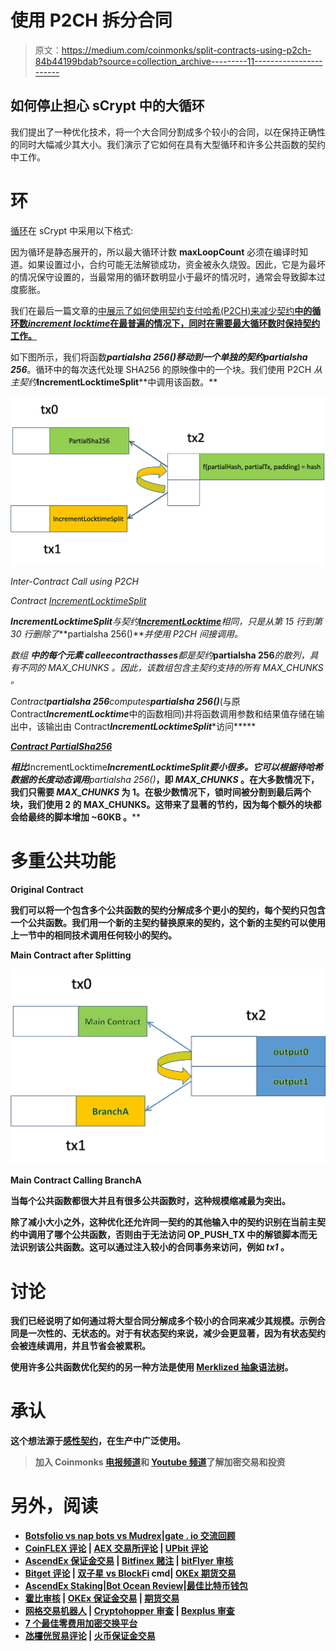 # 使用 P2CH 拆分合同

> 原文：<https://medium.com/coinmonks/split-contracts-using-p2ch-84b44199bdab?source=collection_archive---------11----------------------->

## 如何停止担心 sCrypt 中的大循环

我们提出了一种优化技术，将一个大合同分割成多个较小的合同，以在保持正确性的同时大幅减少其大小。我们演示了它如何在具有大型循环和许多公共函数的契约中工作。

# 环

[循环](https://scryptdoc.readthedocs.io/en/latest/loop.html)在 sCrypt 中采用以下格式:

因为循环是静态展开的，所以最大循环计数 **maxLoopCount** 必须在编译时知道。如果设置过小，合约可能无法解锁成功，资金被永久烧毁。因此，它是为最坏的情况保守设置的，当最常用的循环数明显小于最坏的情况时，通常会导致脚本过度膨胀。

我们在最后一篇文章的[中展示了如何使用契约支付哈希(P2CH)来减少契约**中的循环数*increment locktime*在最普遍的情况下，同时在需要最大循环数时保持契约工作。**](/coinmonks/the-partial-preimage-technique-b60498c47ba)

如下图所示，我们将函数***partialsha 256()***移动到一个单独的契约***partialsha 256***。循环中的每次迭代处理 SHA256 的原映像中的一个块。我们使用 P2CH *从主契约***IncrementLocktimeSplit****中调用该函数。**

*![](img/0945162c28887bdc423b6a8cf777d90b.png)*

*Inter-Contract Call using P2CH*

*Contract [*IncrementLocktimeSplit*](https://github.com/sCrypt-Inc/boilerplate/blob/master/contracts/incrementLocktimeSplit.scrypt)*

****IncrementLocktimeSplit***与契约[***IncrementLocktime***](https://github.com/sCrypt-Inc/boilerplate/blob/master/contracts/incrementLocktime.scrypt)相同，只是从第 15 行到第 30 行删除了***partialsha 256()***并使用 P2CH 间接调用。*

*数组 ***中的每个元素 calleecontracthasses***都是契约***partialsha 256***的散列，具有不同的 *MAX_CHUNKS* 。因此，该数组包含主契约支持的所有 *MAX_CHUNKS* 。*

*Contract****partialsha 256****computes****partialsha 256()***(与原 Contract***IncrementLocktime***中的函数相同)并将函数调用参数和结果值存储在输出中，该输出由 Contract***IncrementLocktimeSplit****访问*****

***[Contract *PartialSha256*](https://github.com/sCrypt-Inc/boilerplate/blob/master/contracts/partialSha256.scrypt)***

***相比***IncrementLocktime*******IncrementLocktimeSplit***要小很多。它可以根据待哈希数据的长度动态调用***partialsha 256()***，即 *MAX_CHUNKS* 。在大多数情况下，我们只需要 *MAX_CHUNKS* 为 1。在极少数情况下，锁时间被分割到最后两个块，我们使用 2 的 MAX_CHUNKS。这带来了显著的节约，因为每个额外的块都会给最终的脚本增加 **~60KB** 。****

# **多重公共功能**

**Original Contract**

**我们可以将一个包含多个公共函数的契约分解成多个更小的契约，每个契约只包含一个公共函数。我们用一个新的主契约替换原来的契约，这个新的主契约可以使用上一节中的相同技术调用任何较小的契约。**

**Main Contract after Splitting**

**![](img/ba48d6ac91e729b50dba0f516a6c5928.png)**

**Main Contract Calling BranchA**

**当每个公共函数都很大并且有很多公共函数时，这种规模缩减最为突出。**

**除了减小大小之外，这种优化还允许同一契约的其他输入中的契约识别在当前主契约中调用了哪个公共函数，否则由于无法访问 OP_PUSH_TX 中的解锁脚本而无法识别该公共函数。这可以通过注入较小的合同事务来访问，例如 *tx1* 。**

# **讨论**

**我们已经说明了如何通过将大型合同分解成多个较小的合同来减少其规模。示例合同是一次性的、无状态的。对于有状态契约来说，减少会更显著，因为有状态契约会被连续调用，并且节省会被累积。**

**使用许多公共函数优化契约的另一种方法是使用 [Merklized 抽象语法树](https://xiaohuiliu.medium.com/merkelized-abstract-syntax-tree-6a49b2008435)。**

# **承认**

**这个想法源于[感性契约](https://sensiblecontract.org/)，在生产中广泛使用。**

> **加入 Coinmonks [电报频道](https://t.me/coincodecap)和 [Youtube 频道](https://www.youtube.com/c/coinmonks/videos)了解加密交易和投资**

# **另外，阅读**

*   **[Botsfolio vs nap bots vs Mudrex](/coinmonks/botsfolio-vs-napbots-vs-mudrex-c81344970c02)|[gate . io 交流回顾](/coinmonks/gate-io-exchange-review-61bf87b7078f)**
*   **[CoinFLEX 评论](https://coincodecap.com/coinflex-review) | [AEX 交易所评论](https://coincodecap.com/aex-exchange-review) | [UPbit 评论](https://coincodecap.com/upbit-review)**
*   **[AscendEx 保证金交易](https://coincodecap.com/ascendex-margin-trading) | [Bitfinex 赌注](https://coincodecap.com/bitfinex-staking) | [bitFlyer 审核](https://coincodecap.com/bitflyer-review)**
*   **[Bitget 评论](https://coincodecap.com/bitget-review) | [双子星 vs BlockFi](https://coincodecap.com/gemini-vs-blockfi) cmd| [OKEx 期货交易](https://coincodecap.com/okex-futures-trading)**
*   **[AscendEx Staking](https://coincodecap.com/ascendex-staking)|[Bot Ocean Review](https://coincodecap.com/bot-ocean-review)|[最佳比特币钱包](https://coincodecap.com/bitcoin-wallets-india)**
*   **[霍比审核](https://coincodecap.com/huobi-review) | [OKEx 保证金交易](https://coincodecap.com/okex-margin-trading) | [期货交易](https://coincodecap.com/futures-trading)**
*   **[网格交易机器人](https://coincodecap.com/grid-trading) | [Cryptohopper 审查](/coinmonks/cryptohopper-review-a388ff5bae88) | [Bexplus 审查](https://coincodecap.com/bexplus-review)**
*   **[7 个最佳零费用加密交换平台](https://coincodecap.com/zero-fee-crypto-exchanges)**
*   **[氹欞侊贸易评论](https://coincodecap.com/anny-trade-review) | [火币保证金交易](/coinmonks/huobi-margin-trading-b3b06cdc1519)**